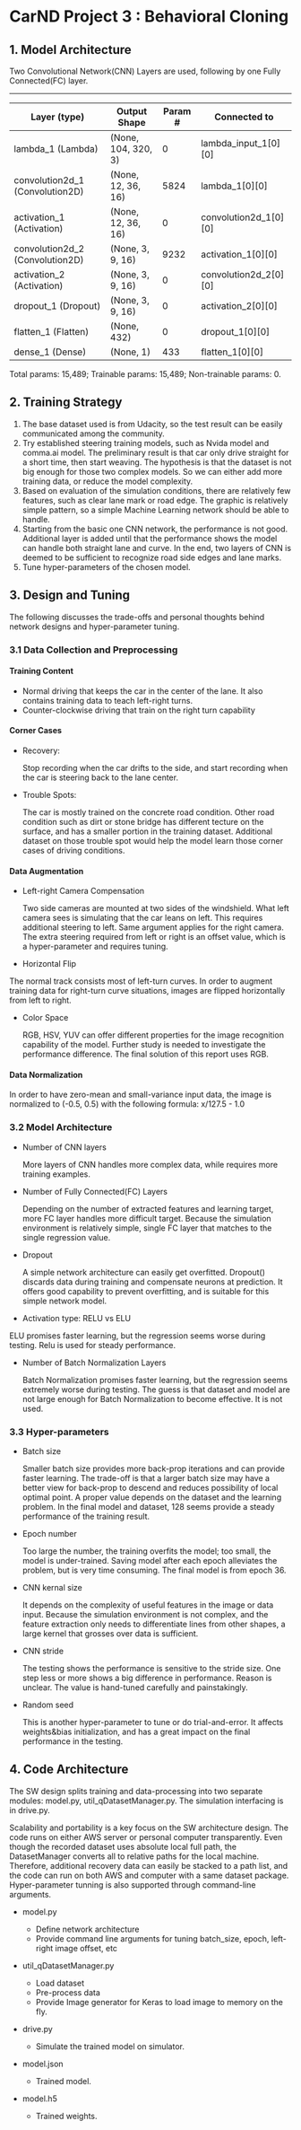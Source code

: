 # CarND Project 3 : Behavioral Cloning


## 1. Model Architecture

Two Convolutional Network(CNN) Layers are used, following by one Fully Connected(FC) layer.

----------------------------------------------------------------------------------------------------
Layer (type)                     |Output Shape          |Param #     |Connected to                     
---------------------------------|----------------------|------------|---------------------------------
lambda_1 (Lambda)                |(None, 104, 320, 3)   |0           |lambda_input_1[0][0]             
convolution2d_1 (Convolution2D)  |(None, 12, 36, 16)    |5824        |lambda_1[0][0]                   
activation_1 (Activation)        |(None, 12, 36, 16)    |0           |convolution2d_1[0][0]            
convolution2d_2 (Convolution2D)  |(None, 3, 9, 16)      |9232        |activation_1[0][0]               
activation_2 (Activation)        |(None, 3, 9, 16)      |0           |convolution2d_2[0][0]            
dropout_1 (Dropout)              |(None, 3, 9, 16)      |0           |activation_2[0][0]               
flatten_1 (Flatten)              |(None, 432)           |0           |dropout_1[0][0]                  
dense_1 (Dense)                  |(None, 1)             |433         |flatten_1[0][0]                  


Total params: 15,489; 
Trainable params: 15,489; 
Non-trainable params: 0.


## 2. Training Strategy
1. The base dataset used is from Udacity, so the test result can be easily communicated among the community.
2. Try established steering training models, such as Nvida model and comma.ai model. The preliminary result is that car only drive straight for a short time, then start weaving. The hypothesis is that the dataset is not big enough for those two complex models. So we can either add more training data, or reduce the model complexity.
3. Based on evaluation of the simulation conditions, there are relatively few features, such as clear lane mark or road edge. The graphic is relatively simple pattern, so a simple Machine Learning network should be able to handle.
4. Starting from the basic one CNN network, the performance is not good. Additional layer is added until that the performance shows the model can handle both straight lane and curve. In the end, two layers of CNN is deemed to be sufficient to recognize road side edges and lane marks. 
5. Tune hyper-parameters of the chosen model.


## 3. Design and Tuning

The following discusses the trade-offs and personal thoughts behind network designs and hyper-parameter tuning.


### 3.1 Data Collection and Preprocessing

#### Training Content
- Normal driving that keeps the car in the center of the lane. It also contains training data to teach left-right turns.
- Counter-clockwise driving that train on the right turn capability

#### Corner Cases
- Recovery:  
 
  Stop recording when the car drifts to the side, and start recording when the car is steering back to the lane center.
 
- Trouble Spots:  
 
  The car is mostly trained on the concrete road condition. Other road condition such as dirt or stone bridge has different tecture on the surface, and has a smaller portion in the training dataset. Additional dataset on those trouble spot would help the model learn those corner cases of driving conditions.

#### Data Augmentation
- Left-right Camera Compensation

  Two side cameras are mounted at two sides of the windshield. What left camera sees is simulating that the car leans on left. This requires additional steering to left. Same argument applies for the right camera. The extra steering required from left or right is an offset value, which is a hyper-parameter and requires tuning.

- Horizontal Flip

The normal track consists most of left-turn curves. In order to augment training data for right-turn curve situations, images are flipped horizontally from left to right.
- Color Space

  RGB, HSV, YUV can offer different properties for the image recognition capability of the model. Further study is needed to investigate the performance difference. The final solution of this report uses RGB. 

#### Data Normalization 
In order to have zero-mean and small-variance input data, the image is normalized to (-0.5, 0.5) with the following formula: x/127.5 - 1.0

### 3.2 Model Architecture
- Number of CNN layers

  More layers of CNN handles more complex data, while requires more training examples. 

- Number of Fully Connected(FC) Layers

  Depending on the number of extracted features and learning target, more FC layer handles more difficult target. Because the simulation environment is relatively simple, single FC layer that matches to the single regression value.

- Dropout

  A simple network architecture can easily get overfitted. Dropout() discards data during training and compensate neurons at prediction. It offers good capability to prevent overfitting, and is suitable for this simple network model.

- Activation type: RELU vs ELU

ELU promises faster learning, but the regression seems worse during testing. Relu is used for steady performance.

- Number of Batch Normalization Layers

  Batch Normalization promises faster learning, but the regression seems extremely worse during testing. The guess is that dataset and model are not large enough for Batch Normalization to become effective. It is not used.

### 3.3 Hyper-parameters

- Batch size

  Smaller batch size provides more back-prop iterations and can provide faster learning. The trade-off is that a larger batch size may have a better view for back-prop to descend and reduces possibility of local optimal point. A proper value depends on the dataset and the learning problem. In the final model and dataset, 128 seems provide a steady performance of the training result.

- Epoch number

  Too large the number, the training overfits the model; too small, the model is under-trained. Saving model after each epoch alleviates the problem, but is very time consuming. The final model is from epoch 36.

- CNN kernal size

  It depends on the complexity of useful features in the image or data input. Because the simulation environment is not complex, and the feature extraction only needs to differentiate lines from other shapes, a large kernel that grosses over data is sufficient. 

- CNN stride 

  The testing shows the performance is sensitive to the stride size. One step less or more shows a big difference in performance. Reason is unclear. The value is hand-tuned carefully and painstakingly.

- Random seed

  This is another hyper-parameter to tune or do trial-and-error. It affects weights&bias initialization, and has a great impact on the final performance in the testing.


## 4. Code Architecture

The SW design splits training and data-processing into two separate modules: model.py, util_qDatasetManager.py. The simulation interfacing is in drive.py. 

Scalability and portability is a key focus on the SW architecture design. The code runs on either AWS server or personal computer transparently. Even though the recorded dataset uses absolute local full path, the DatasetManager converts all to relative paths for the local machine. Therefore, additional recovery data can easily be stacked to a path list, and the code can run on both AWS and computer with a same dataset package. Hyper-parameter tunning is also supported through command-line arguments.

- model.py

    - Define network architecture
    - Provide command line arguments for tuning batch_size, epoch, left-right image offset, etc

- util_qDatasetManager.py

    - Load dataset
    - Pre-process data
    - Provide Image generator for Keras to load image to memory on the fly.

- drive.py

    - Simulate the trained model on simulator.

- model.json

    - Trained model.

- model.h5

    - Trained weights.

